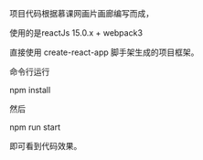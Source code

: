 项目代码根据慕课网画片画廊编写而成，

使用的是reactJs 15.0.x + webpack3

直接使用 create-react-app 脚手架生成的项目框架。

命令行运行 

npm install 

然后 

npm run start

即可看到代码效果。
